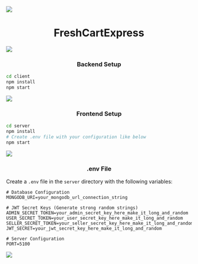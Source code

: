 <h1><img src="https://user-images.githubusercontent.com/74038190/212284100-561aa473-3905-4a80-b561-0d28506553ee.gif"> </h1>

<h1 align='center'> FreshCartExpress </h1>
<img src="https://user-images.githubusercontent.com/74038190/212284100-561aa473-3905-4a80-b561-0d28506553ee.gif">

<h3 align='center'> Backend Setup </h3>

```bash
cd client
npm install
npm start
```
<img src="https://user-images.githubusercontent.com/74038190/212284100-561aa473-3905-4a80-b561-0d28506553ee.gif">

<h3 align='center'> Frontend Setup </h3>

```bash
cd server
npm install
# Create .env file with your configuration like below
npm start
```
<img src="https://user-images.githubusercontent.com/74038190/212284100-561aa473-3905-4a80-b561-0d28506553ee.gif">

<h3 align='center'> .env File </h3>

Create a `.env` file in the `server` directory with the following variables:

```env
# Database Configuration
MONGODB_URI=your_mongodb_url_connection_string

# JWT Secret Keys (Generate strong random strings)
ADMIN_SECRET_TOKEN=your_admin_secret_key_here_make_it_long_and_random
USER_SECRET_TOKEN=your_user_secret_key_here_make_it_long_and_random
SELLER_SECRET_TOKEN=your_seller_secret_key_here_make_it_long_and_random
JWT_SECRET=your_jwt_secret_key_here_make_it_long_and_random

# Server Configuration
PORT=5100
```
<img src="https://user-images.githubusercontent.com/74038190/212284100-561aa473-3905-4a80-b561-0d28506553ee.gif">
